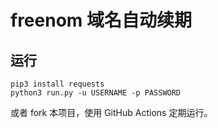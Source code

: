 # freenom 域名自动续期

## 运行

```shell script
pip3 install requests
python3 run.py -u USERNAME -p PASSWORD
```

或者 fork 本项目，使用 GitHub Actions 定期运行。
